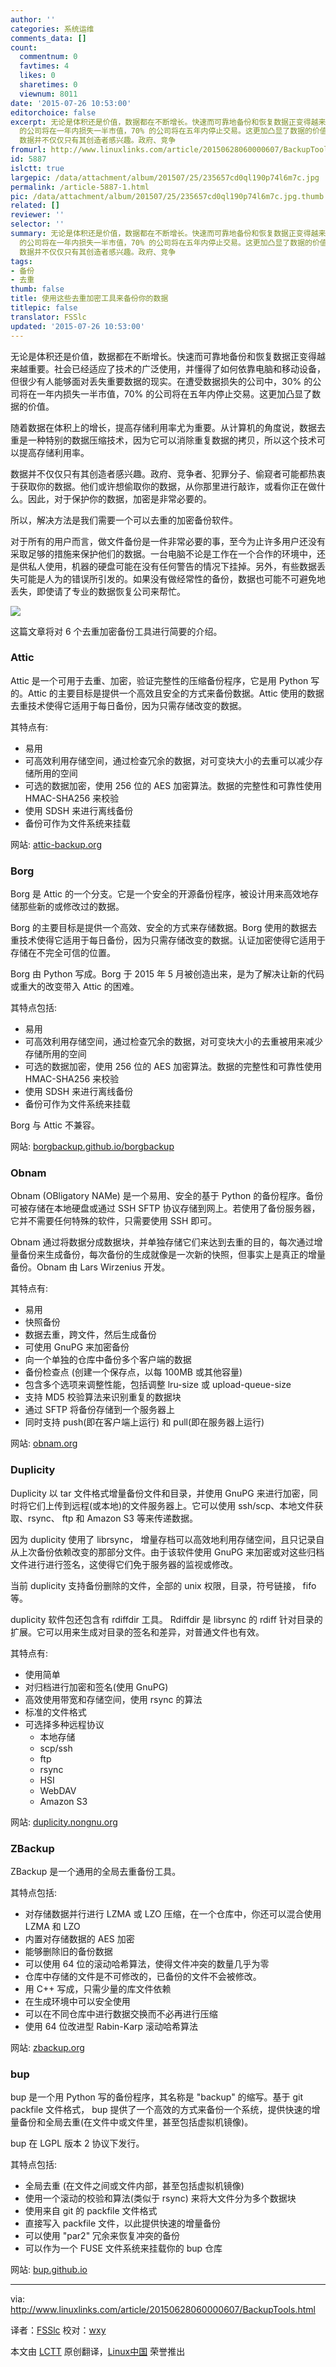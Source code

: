 ```yaml
---
author: ''
categories: 系统运维
comments_data: []
count:
  commentnum: 0
  favtimes: 4
  likes: 0
  sharetimes: 0
  viewnum: 8011
date: '2015-07-26 10:53:00'
editorchoice: false
excerpt: 无论是体积还是价值，数据都在不断增长。快速而可靠地备份和恢复数据正变得越来越重要。社会已经适应了技术的广泛使用，并懂得了如何依靠电脑和移动设备，但很少有人能够面对丢失重要数据的现实。在遭受数据损失的公司中，30%
  的公司将在一年内损失一半市值，70% 的公司将在五年内停止交易。这更加凸显了数据的价值。 随着数据在体积上的增长，提高存储利用率尤为重要。从计算机的角度说，数据去重是一种特别的数据压缩技术，因为它可以消除重复数据的拷贝，所以这个技术可以提高存储利用率。
  数据并不仅仅只有其创造者感兴趣。政府、竞争
fromurl: http://www.linuxlinks.com/article/20150628060000607/BackupTools.html
id: 5887
islctt: true
largepic: /data/attachment/album/201507/25/235657cd0ql190p74l6m7c.jpg
permalink: /article-5887-1.html
pic: /data/attachment/album/201507/25/235657cd0ql190p74l6m7c.jpg.thumb.jpg
related: []
reviewer: ''
selector: ''
summary: 无论是体积还是价值，数据都在不断增长。快速而可靠地备份和恢复数据正变得越来越重要。社会已经适应了技术的广泛使用，并懂得了如何依靠电脑和移动设备，但很少有人能够面对丢失重要数据的现实。在遭受数据损失的公司中，30%
  的公司将在一年内损失一半市值，70% 的公司将在五年内停止交易。这更加凸显了数据的价值。 随着数据在体积上的增长，提高存储利用率尤为重要。从计算机的角度说，数据去重是一种特别的数据压缩技术，因为它可以消除重复数据的拷贝，所以这个技术可以提高存储利用率。
  数据并不仅仅只有其创造者感兴趣。政府、竞争
tags:
- 备份
- 去重
thumb: false
title: 使用这些去重加密工具来备份你的数据
titlepic: false
translator: FSSlc
updated: '2015-07-26 10:53:00'
---
```


无论是体积还是价值，数据都在不断增长。快速而可靠地备份和恢复数据正变得越来越重要。社会已经适应了技术的广泛使用，并懂得了如何依靠电脑和移动设备，但很少有人能够面对丢失重要数据的现实。在遭受数据损失的公司中，30% 的公司将在一年内损失一半市值，70% 的公司将在五年内停止交易。这更加凸显了数据的价值。


随着数据在体积上的增长，提高存储利用率尤为重要。从计算机的角度说，数据去重是一种特别的数据压缩技术，因为它可以消除重复数据的拷贝，所以这个技术可以提高存储利用率。


数据并不仅仅只有其创造者感兴趣。政府、竞争者、犯罪分子、偷窥者可能都热衷于获取你的数据。他们或许想偷取你的数据，从你那里进行敲诈，或看你正在做什么。因此，对于保护你的数据，加密是非常必要的。


所以，解决方法是我们需要一个可以去重的加密备份软件。


对于所有的用户而言，做文件备份是一件非常必要的事，至今为止许多用户还没有采取足够的措施来保护他们的数据。一台电脑不论是工作在一个合作的环境中，还是供私人使用，机器的硬盘可能在没有任何警告的情况下挂掉。另外，有些数据丢失可能是人为的错误所引发的。如果没有做经常性的备份，数据也可能不可避免地丢失，即使请了专业的数据恢复公司来帮忙。


![](/data/attachment/album/201507/25/235657cd0ql190p74l6m7c.jpg)


这篇文章将对 6 个去重加密备份工具进行简要的介绍。


### Attic


Attic 是一个可用于去重、加密，验证完整性的压缩备份程序，它是用 Python 写的。Attic 的主要目标是提供一个高效且安全的方式来备份数据。Attic 使用的数据去重技术使得它适用于每日备份，因为只需存储改变的数据。


其特点有:


* 易用
* 可高效利用存储空间，通过检查冗余的数据，对可变块大小的去重可以减少存储所用的空间
* 可选的数据加密，使用 256 位的 AES 加密算法。数据的完整性和可靠性使用 HMAC-SHA256 来校验
* 使用 SDSH 来进行离线备份
* 备份可作为文件系统来挂载


网站: [attic-backup.org](https://attic-backup.org/)


### Borg


Borg 是 Attic 的一个分支。它是一个安全的开源备份程序，被设计用来高效地存储那些新的或修改过的数据。


Borg 的主要目标是提供一个高效、安全的方式来存储数据。Borg 使用的数据去重技术使得它适用于每日备份，因为只需存储改变的数据。认证加密使得它适用于存储在不完全可信的位置。


Borg 由 Python 写成。Borg 于 2015 年 5 月被创造出来，是为了解决让新的代码或重大的改变带入 Attic 的困难。


其特点包括:


* 易用
* 可高效利用存储空间，通过检查冗余的数据，对可变块大小的去重被用来减少存储所用的空间
* 可选的数据加密，使用 256 位的 AES 加密算法。数据的完整性和可靠性使用 HMAC-SHA256 来校验
* 使用 SDSH 来进行离线备份
* 备份可作为文件系统来挂载


Borg 与 Attic 不兼容。


网站: [borgbackup.github.io/borgbackup](https://borgbackup.github.io/borgbackup/)


### Obnam


Obnam (OBligatory NAMe) 是一个易用、安全的基于 Python 的备份程序。备份可被存储在本地硬盘或通过 SSH SFTP 协议存储到网上。若使用了备份服务器，它并不需要任何特殊的软件，只需要使用 SSH 即可。


Obnam 通过将数据分成数据块，并单独存储它们来达到去重的目的，每次通过增量备份来生成备份，每次备份的生成就像是一次新的快照，但事实上是真正的增量备份。Obnam 由 Lars Wirzenius 开发。


其特点有:


* 易用
* 快照备份
* 数据去重，跨文件，然后生成备份
* 可使用 GnuPG 来加密备份
* 向一个单独的仓库中备份多个客户端的数据
* 备份检查点 (创建一个保存点，以每 100MB 或其他容量)
* 包含多个选项来调整性能，包括调整 lru-size 或 upload-queue-size
* 支持 MD5 校验算法来识别重复的数据块
* 通过 SFTP 将备份存储到一个服务器上
* 同时支持 push(即在客户端上运行) 和 pull(即在服务器上运行)


网站: [obnam.org](http://obnam.org/)


### Duplicity


Duplicity 以 tar 文件格式增量备份文件和目录，并使用 GnuPG 来进行加密，同时将它们上传到远程(或本地)的文件服务器上。它可以使用 ssh/scp、本地文件获取、rsync、 ftp 和 Amazon S3 等来传递数据。


因为 duplicity 使用了 librsync， 增量存档可以高效地利用存储空间，且只记录自从上次备份依赖改变的那部分文件。由于该软件使用 GnuPG 来加密或对这些归档文件进行进行签名，这使得它们免于服务器的监视或修改。


当前 duplicity 支持备份删除的文件，全部的 unix 权限，目录，符号链接， fifo 等。


duplicity 软件包还包含有 rdiffdir 工具。 Rdiffdir 是 librsync 的 rdiff 针对目录的扩展。它可以用来生成对目录的签名和差异，对普通文件也有效。


其特点有:


* 使用简单
* 对归档进行加密和签名(使用 GnuPG)
* 高效使用带宽和存储空间，使用 rsync 的算法
* 标准的文件格式
* 可选择多种远程协议
	+ 本地存储
	+ scp/ssh
	+ ftp
	+ rsync
	+ HSI
	+ WebDAV
	+ Amazon S3


网站: [duplicity.nongnu.org](http://duplicity.nongnu.org/)


### ZBackup


ZBackup 是一个通用的全局去重备份工具。


其特点包括:


* 对存储数据并行进行 LZMA 或 LZO 压缩，在一个仓库中，你还可以混合使用 LZMA 和 LZO
* 内置对存储数据的 AES 加密
* 能够删除旧的备份数据
* 可以使用 64 位的滚动哈希算法，使得文件冲突的数量几乎为零
* 仓库中存储的文件是不可修改的，已备份的文件不会被修改。
* 用 C++ 写成，只需少量的库文件依赖
* 在生成环境中可以安全使用
* 可以在不同仓库中进行数据交换而不必再进行压缩
* 使用 64 位改进型 Rabin-Karp 滚动哈希算法


网站: [zbackup.org](http://zbackup.org/)


### bup


bup 是一个用 Python 写的备份程序，其名称是 "backup" 的缩写。基于 git packfile 文件格式， bup 提供了一个高效的方式来备份一个系统，提供快速的增量备份和全局去重(在文件中或文件里，甚至包括虚拟机镜像)。


bup 在 LGPL 版本 2 协议下发行。


其特点包括:


* 全局去重 (在文件之间或文件内部，甚至包括虚拟机镜像)
* 使用一个滚动的校验和算法(类似于 rsync) 来将大文件分为多个数据块
* 使用来自 git 的 packfile 文件格式
* 直接写入 packfile 文件，以此提供快速的增量备份
* 可以使用 "par2" 冗余来恢复冲突的备份
* 可以作为一个 FUSE 文件系统来挂载你的 bup 仓库


网站: [bup.github.io](https://bup.github.io/)




---


via: <http://www.linuxlinks.com/article/20150628060000607/BackupTools.html>


译者：[FSSlc](https://github.com/FSSlc) 校对：[wxy](https://github.com/wxy)


本文由 [LCTT](https://github.com/LCTT/TranslateProject) 原创翻译，[Linux中国](https://linux.cn/) 荣誉推出